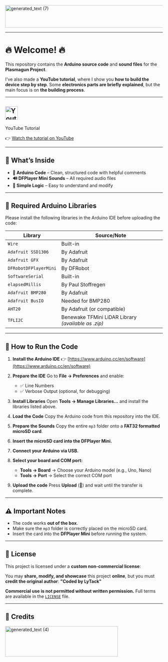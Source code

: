 
 
 <img width="1879" height="72" alt="generated_text (7)" src="https://github.com/user-attachments/assets/e1e29e2e-13df-45b0-bea9-5df349616d71" />



---

# 🔥 Welcome! 🔥

This repository contains the **Arduino source code** and **sound files** for the **Plasmagun Project**.

I've also made a **YouTube tutorial**, where I show you **how to build the device step by step**.
Some **electronics parts are briefly explained**, but the main focus is on **the building process**.

---

## <img width="40" height="43" alt="Youtube_logo" src="https://github.com/user-attachments/assets/b3975ed4-adde-4141-aac9-945f6a37d26c" />
  YouTube Tutorial

👉 [Watch the tutorial on YouTube](https://www.youtube.com/@LyTack)

---

## 📂 What’s Inside

* **🔌 Arduino Code** – Clean, structured code with helpful comments
* **🔊 DFPlayer Mini Sounds** – All required audio files
* **🧠 Simple Logic** – Easy to understand and modify

---

## 🧰 Required Arduino Libraries

Please install the following libraries in the Arduino IDE before uploading the code:

| Library               | Source/Note                                         |
| --------------------- | --------------------------------------------------- |
| `Wire`                | Built-in                                            |
| `Adafruit SSD1306`    | By Adafruit                                         |
| `Adafruit GFX`        | By Adafruit                                         |
| `DFRobotDFPlayerMini` | By DFRobot                                          |
| `SoftwareSerial`      | Built-in                                            |
| `elapsedMillis`       | By Paul Stoffregen                                  |
| `Adafruit BMP280`     | By Adafruit                                         |
| `Adafruit BusIO`      | Needed for BMP280                                   |
| `AHT20`               | By Adafruit (or compatible)                         |
| `TFLI2C`              | Benewake TFMini LiDAR Library *(available as .zip)* |

---

## 🚀 How to Run the Code

1. **Install the Arduino IDE**
   👉 [https://www.arduino.cc/en/software](https://www.arduino.cc/en/software)

2. **Prepare the IDE**
   Go to **File → Preferences** and enable:

   * ✅ Line Numbers
   * ✅ Verbose Output (optional, for debugging)

3. **Install Libraries**
   Open **Tools → Manage Libraries...** and install the libraries listed above.

4. **Load the Code**
   Copy the Arduino code from this repository into the IDE.

5. **Prepare the Sounds**
   Copy the entire `mp3` folder onto a **FAT32 formatted microSD card**.

6. **Insert the microSD card into the DFPlayer Mini.**

7. **Connect your Arduino via USB.**

8. **Select your board and COM port:**

   * **Tools → Board** → Choose your Arduino model (e.g., Uno, Nano)
   * **Tools → Port** → Select the correct COM port

9. **Upload the code**
   Press **Upload** (🔼) and wait until the transfer is complete.

---

## ⚠️ Important Notes

* The code works **out of the box**.
* Make sure the `mp3` folder is correctly placed on the microSD card.
* Insert the card into the **DFPlayer Mini** before running the system.

---

## 📄 License

This project is licensed under a **custom non-commercial license**:

You may **share, modify, and showcase** this project **online**, but you must **credit the original author**:
**"Coded by LyTack"**

**Commercial use is not permitted without written permission.**
Full terms are available in the [`LICENSE`](./LICENSE) file.

---

## 🙌 Credits 


<img width="360" height="97" alt="generated_text (4)" src="https://github.com/user-attachments/assets/2fb42d78-e5de-419a-932a-e24c4d67e8ce" />


